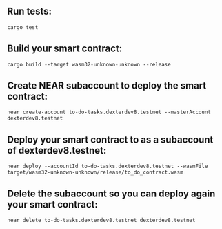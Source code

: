 ## Run tests:

`cargo test`

## Build your smart contract:

`cargo build --target wasm32-unknown-unknown --release`

## Create NEAR subaccount to deploy the smart contract:

`near create-account to-do-tasks.dexterdev8.testnet --masterAccount dexterdev8.testnet`

## Deploy your smart contract to as a subaccount of dexterdev8.testnet:

`near deploy --accountId to-do-tasks.dexterdev8.testnet --wasmFile target/wasm32-unknown-unknown/release/to_do_contract.wasm`

## Delete the subaccount so you can deploy again your smart contract:

`near delete to-do-tasks.dexterdev8.testnet dexterdev8.testnet`
